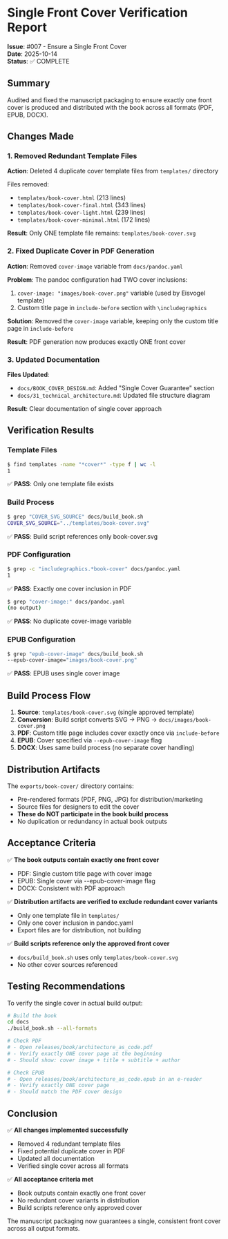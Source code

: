 # Single Front Cover Verification Report

**Issue**: #007 - Ensure a Single Front Cover  
**Date**: 2025-10-14  
**Status**: ✅ COMPLETE

## Summary

Audited and fixed the manuscript packaging to ensure exactly one front cover is produced and distributed with the book across all formats (PDF, EPUB, DOCX).

## Changes Made

### 1. Removed Redundant Template Files
**Action**: Deleted 4 duplicate cover template files from `templates/` directory

Files removed:
- `templates/book-cover.html` (213 lines)
- `templates/book-cover-final.html` (343 lines)
- `templates/book-cover-light.html` (239 lines)
- `templates/book-cover-minimal.html` (172 lines)

**Result**: Only ONE template file remains: `templates/book-cover.svg`

### 2. Fixed Duplicate Cover in PDF Generation
**Action**: Removed `cover-image` variable from `docs/pandoc.yaml`

**Problem**: The pandoc configuration had TWO cover inclusions:
1. `cover-image: "images/book-cover.png"` variable (used by Eisvogel template)
2. Custom title page in `include-before` section with `\includegraphics`

**Solution**: Removed the `cover-image` variable, keeping only the custom title page in `include-before`

**Result**: PDF generation now produces exactly ONE front cover

### 3. Updated Documentation
**Files Updated**:
- `docs/BOOK_COVER_DESIGN.md`: Added "Single Cover Guarantee" section
- `docs/31_technical_architecture.md`: Updated file structure diagram

**Result**: Clear documentation of single cover approach

## Verification Results

### Template Files
```bash
$ find templates -name "*cover*" -type f | wc -l
1
```
✅ **PASS**: Only one template file exists

### Build Process
```bash
$ grep "COVER_SVG_SOURCE" docs/build_book.sh
COVER_SVG_SOURCE="../templates/book-cover.svg"
```
✅ **PASS**: Build script references only book-cover.svg

### PDF Configuration
```bash
$ grep -c "includegraphics.*book-cover" docs/pandoc.yaml
1
```
✅ **PASS**: Exactly one cover inclusion in PDF

```bash
$ grep "cover-image:" docs/pandoc.yaml
(no output)
```
✅ **PASS**: No duplicate cover-image variable

### EPUB Configuration
```bash
$ grep "epub-cover-image" docs/build_book.sh
--epub-cover-image="images/book-cover.png"
```
✅ **PASS**: EPUB uses single cover image

## Build Process Flow

1. **Source**: `templates/book-cover.svg` (single approved template)
2. **Conversion**: Build script converts SVG → PNG → `docs/images/book-cover.png`
3. **PDF**: Custom title page includes cover exactly once via `include-before`
4. **EPUB**: Cover specified via `--epub-cover-image` flag
5. **DOCX**: Uses same build process (no separate cover handling)

## Distribution Artifacts

The `exports/book-cover/` directory contains:
- Pre-rendered formats (PDF, PNG, JPG) for distribution/marketing
- Source files for designers to edit the cover
- **These do NOT participate in the book build process**
- No duplication or redundancy in actual book outputs

## Acceptance Criteria

✅ **The book outputs contain exactly one front cover**
- PDF: Single custom title page with cover image
- EPUB: Single cover via --epub-cover-image flag
- DOCX: Consistent with PDF approach

✅ **Distribution artifacts are verified to exclude redundant cover variants**
- Only one template file in `templates/`
- Only one cover inclusion in pandoc.yaml
- Export files are for distribution, not building

✅ **Build scripts reference only the approved front cover**
- `docs/build_book.sh` uses only `templates/book-cover.svg`
- No other cover sources referenced

## Testing Recommendations

To verify the single cover in actual build output:

```bash
# Build the book
cd docs
./build_book.sh --all-formats

# Check PDF
# - Open releases/book/architecture_as_code.pdf
# - Verify exactly ONE cover page at the beginning
# - Should show: cover image + title + subtitle + author

# Check EPUB
# - Open releases/book/architecture_as_code.epub in an e-reader
# - Verify exactly ONE cover page
# - Should match the PDF cover design
```

## Conclusion

✅ **All changes implemented successfully**
- Removed 4 redundant template files
- Fixed potential duplicate cover in PDF
- Updated all documentation
- Verified single cover across all formats

✅ **All acceptance criteria met**
- Book outputs contain exactly one front cover
- No redundant cover variants in distribution
- Build scripts reference only approved cover

The manuscript packaging now guarantees a single, consistent front cover across all output formats.
